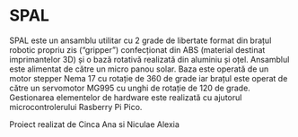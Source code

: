 # SPAL

SPAL este un ansamblu utilitar cu 2 grade de libertate format din brațul robotic propriu zis (“gripper”) confecționat din ABS (material destinat imprimantelor 3D) și o bază rotativă realizată din aluminiu și oțel. Ansamblul este alimentat de către un micro panou solar. Baza este operată de un motor stepper Nema 17 cu rotație de 360 de grade iar brațul este operat de către un servomotor MG995 cu unghi de rotație de 120 de grade. Gestionarea elementelor de hardware este realizată cu ajutorul microcontrolerului Rasberry Pi Pico.


Proiect realizat de Cinca Ana si Niculae Alexia
